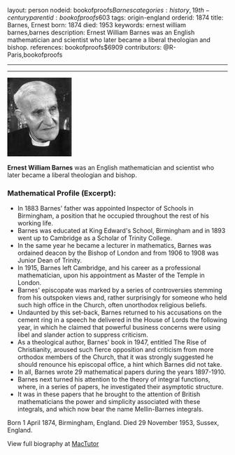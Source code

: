 layout: person
nodeid: bookofproofs$Barnes
categories: history,19th-century
parentid: bookofproofs$603
tags: origin-england
orderid: 1874
title: Barnes, Ernest
born: 1874
died: 1953
keywords: ernest william barnes,barnes
description: Ernest William Barnes was an English mathematician and scientist who later became a liberal theologian and bishop.
references: bookofproofs$6909
contributors: @R-Paris,bookofproofs

---



---

![Barnes.jpg](https://github.com/bookofproofs/bookofproofs.github.io/blob/main/_sources/_assets/images/portraits/Barnes.jpg?raw=true)

**Ernest William Barnes** was an English mathematician and scientist who later became a liberal theologian and bishop.

### Mathematical Profile (Excerpt):
* In 1883 Barnes' father was appointed Inspector of Schools in Birmingham, a position that he occupied throughout the rest of his working life.
* Barnes was educated at King Edward's School, Birmingham and in 1893 went up to Cambridge as a Scholar of Trinity College.
* In the same year he became a lecturer in mathematics, Barnes was ordained deacon by the Bishop of London and from 1906 to 1908 was Junior Dean of Trinity.
* In 1915, Barnes left Cambridge, and his career as a professional mathematician, upon his appointment as Master of the Temple in London.
* Barnes' episcopate was marked by a series of controversies stemming from his outspoken views and, rather surprisingly for someone who held such high office in the Church, often unorthodox religious beliefs.
* Undaunted by this set-back, Barnes returned to his accusations on the cement ring in a speech he delivered in the House of Lords the following year, in which he claimed that powerful business concerns were using libel and slander action to suppress criticism.
* As a theological author, Barnes' book in 1947, entitled The Rise of Christianity, aroused such fierce opposition and criticism from more orthodox members of the Church, that it was strongly suggested he should renounce his episcopal office, a hint which Barnes did not take.
* In all, Barnes wrote 29 mathematical papers during the years 1897-1910.
* Barnes next turned his attention to the theory of integral functions, where, in a series of papers, he investigated their asymptotic structure.
* It was in these papers that he brought to the attention of British mathematicians the power and simplicity associated with these integrals, and which now bear the name Mellin-Barnes integrals.

Born 1 April 1874, Birmingham, England. Died 29 November 1953, Sussex, England.

View full biography at [MacTutor](https://mathshistory.st-andrews.ac.uk/Biographies/Barnes/)
